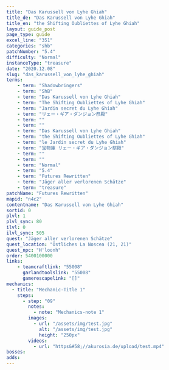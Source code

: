```yaml
---
title: "Das Karussell von Lyhe Ghiah"
title_de: "Das Karussell von Lyhe Ghiah"
title_en: "the Shifting Oubliettes of Lyhe Ghiah"
layout: guide_post
page_type: guide
excel_line: "351"
categories: "shb"
patchNumber: "5.4"
difficulty: "Normal"
instanceType: "treasure"
date: "2020.12.08"
slug: "das_karussell_von_lyhe_ghiah"
terms:
    - term: "Shadowbringers"
    - term: "ShB"
    - term: "Das Karussell von Lyhe Ghiah"
    - term: "The Shifting Oubliettes of Lyhe Ghiah"
    - term: "Jardin secret du Lyhe Ghiah"
    - term: "リェー・ギア・ダンジョン祭殿"
    - term: ""
    - term: ""
    - term: "Das Karussell von Lyhe Ghiah"
    - term: "the Shifting Oubliettes of Lyhe Ghiah"
    - term: "le Jardin secret du Lyhe Ghiah"
    - term: "宝物庫 リェー・ギア・ダンジョン祭殿"
    - term: ""
    - term: ""
    - term: "Normal"
    - term: "5.4"
    - term: "Futures Rewritten"
    - term: "Jäger aller verlorenen Schätze"
    - term: "treasure"
patchName: "Futures Rewritten"
mapid: "n4c2"
contentname: "Das Karussell von Lyhe Ghiah"
sortid: 0
plvl: 1
plvl_sync: 80
ilvl: 0
ilvl_sync: 505
quest: "Jäger aller verlorenen Schätze"
quest_location: "Östliches La Noscea (21, 21)"
quest_npc: "H'loonh"
order: 5400100000
links:
    - teamcraftlink: "55008"
      garlandtoolslink: "55008"
      gamerescapelink: "[]"
mechanics:
  - title: "Mechanic-Title 1"
    steps:
      - step: "09"
        notes:
          - note: "Mechanics-note 1"
        images:
          - url: "/assets/img/test.jpg"
            alt: "/assets/img/test.jpg"
            height: "250px"
        videos:
          - url: "https&#58;//akurosia.de/upload/test.mp4"
bosses:
adds:
---
```

